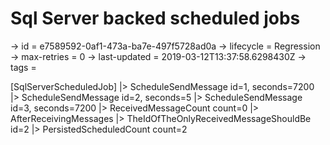 # Sql Server backed scheduled jobs

-> id = e7589592-0af1-473a-ba7e-497f5728ad0a
-> lifecycle = Regression
-> max-retries = 0
-> last-updated = 2019-03-12T13:37:58.6298430Z
-> tags = 

[SqlServerScheduledJob]
|> ScheduleSendMessage id=1, seconds=7200
|> ScheduleSendMessage id=2, seconds=5
|> ScheduleSendMessage id=3, seconds=7200
|> ReceivedMessageCount count=0
|> AfterReceivingMessages
|> TheIdOfTheOnlyReceivedMessageShouldBe id=2
|> PersistedScheduledCount count=2
~~~
